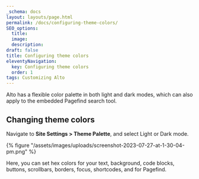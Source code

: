 ```yaml
---
_schema: docs
layout: layouts/page.html
permalink: /docs/configuring-theme-colors/
SEO_options:
  title:
  image:
  description:
draft: false
title: Configuring theme colors
eleventyNavigation:
  key: Configuring theme colors
  order: 1
tags: Customizing Alto
---
```

Alto has a flexible color palette in both light and dark modes, which can also apply to the embedded Pagefind search tool.

## Changing theme colors

Navigate to **Site Settings &gt; Theme Palette**, and select Light or Dark mode.

{% figure "/assets/images/uploads/screenshot-2023-07-27-at-1-30-04-pm.png" %}

Here, you can set hex colors for your text, background, code blocks, buttons, scrollbars, borders, focus, shortcodes, and for Pagefind.